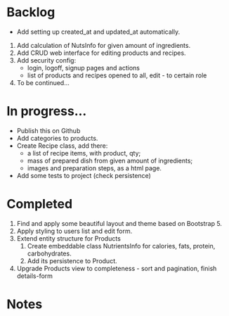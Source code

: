 # Backlog

* Add setting up created_at and updated_at automatically. 

1. Add calculation of NutsInfo for given amount of ingredients.
2. Add CRUD web interface for editing products and recipes.
3. Add security config:
   * login, logoff, signup pages and actions
   * list of products and recipes opened to all, edit - to certain role
4. To be continued...

# In progress...

* Publish this on Github
* Add categories to products.
* Create Recipe class, add there:
  * a list of recipe items, with product, qty;
  * mass of prepared dish from given amount of ingredients;
  * images and preparation steps, as a html page.
* Add some tests to project (check persistence) 

# Completed

1. Find and apply some beautiful layout and theme based on Bootstrap 5.
2. Apply styling to users list and edit form.
3. Extend entity structure for Products
   1. Create embeddable class NutrientsInfo for calories, fats, protein, carbohydrates.
   2. Add its persistence to Product.
4. Upgrade Products view to completeness - sort and pagination, finish details-form

# Notes